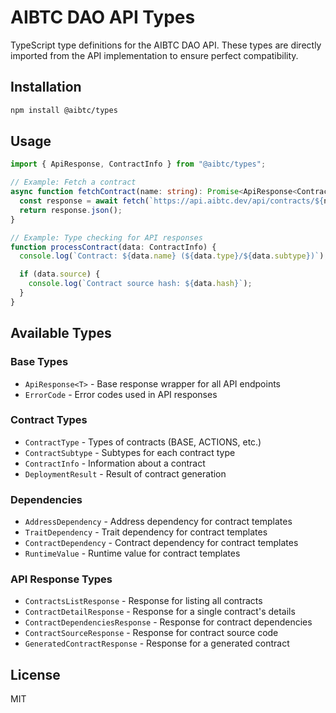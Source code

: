 # AIBTC DAO API Types

TypeScript type definitions for the AIBTC DAO API. These types are directly imported from the API implementation to ensure perfect compatibility.

## Installation

```bash
npm install @aibtc/types
```

## Usage

```typescript
import { ApiResponse, ContractInfo } from "@aibtc/types";

// Example: Fetch a contract
async function fetchContract(name: string): Promise<ApiResponse<ContractInfo>> {
  const response = await fetch(`https://api.aibtc.dev/api/contracts/${name}`);
  return response.json();
}

// Example: Type checking for API responses
function processContract(data: ContractInfo) {
  console.log(`Contract: ${data.name} (${data.type}/${data.subtype})`);

  if (data.source) {
    console.log(`Contract source hash: ${data.hash}`);
  }
}
```

## Available Types

### Base Types

- `ApiResponse<T>` - Base response wrapper for all API endpoints
- `ErrorCode` - Error codes used in API responses

### Contract Types

- `ContractType` - Types of contracts (BASE, ACTIONS, etc.)
- `ContractSubtype` - Subtypes for each contract type
- `ContractInfo` - Information about a contract
- `DeploymentResult` - Result of contract generation

### Dependencies

- `AddressDependency` - Address dependency for contract templates
- `TraitDependency` - Trait dependency for contract templates
- `ContractDependency` - Contract dependency for contract templates
- `RuntimeValue` - Runtime value for contract templates

### API Response Types

- `ContractsListResponse` - Response for listing all contracts
- `ContractDetailResponse` - Response for a single contract's details
- `ContractDependenciesResponse` - Response for contract dependencies
- `ContractSourceResponse` - Response for contract source code
- `GeneratedContractResponse` - Response for a generated contract

## License

MIT
